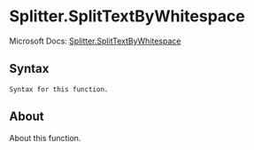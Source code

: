 ---
---

# Splitter.SplitTextByWhitespace

Microsoft Docs: [Splitter.SplitTextByWhitespace](https://docs.microsoft.com/en-us/powerquery-m/splitter-splittextbywhitespace)

## Syntax

```powerquery-m
Syntax for this function.
```

## About

About this function.


